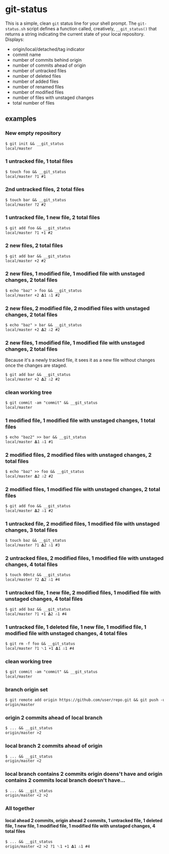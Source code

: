 # git-status

This is a simple, clean `git` status line for your shell prompt. The `git-status.sh` script defines a function called, creatively, `__git_status()` that returns a string indicating the current state of your local repository. Displays:

* origin/local/detached/tag indicator
* commit name
* number of commits behind origin
* number of commits ahead of origin
* number of untracked files
* number of deleted files
* number of added files
* number of renamed files
* number of modified files
* number of files with unstaged changes
* total number of files

## examples

### New empty repository
```txt
$ git init && __git_status
local/master
```

### 1 untracked file, 1 total files
```txt
$ touch foo && __git_status
local/master ?1 #1
```

### 2nd untracked files, 2 total files
```txt
$ touch bar && __git_status
local/master ?2 #2
```

### 1 untracked file, 1 new file, 2 total files
```txt
$ git add foo && __git_status
local/master ?1 +1 #2
```

### 2 new files, 2 total files
```txt
$ git add bar && __git_status
local/master +2 #2
```

### 2 new files, 1 modified file, 1 modified file with unstaged changes, 2 total files
```txt
$ echo "baz" > foo && __git_status
local/master +2 𝚫1 ∴1 #2
```

### 2 new files, 2 modified file, 2 modified files with unstaged changes, 2 total files
```txt
$ echo "baz" > bar && __git_status
local/master +2 𝚫2 ∴2 #2
```

### 2 new files, 1 modified file, 1 modified file with unstaged changes, 2 total files

Because it's a newly tracked file, it sees it as a new file without changes once the changes are staged.

```txt
$ git add bar && __git_status
local/master +2 𝚫2 ∴2 #2
```

### clean working tree
```txt
$ git commit -am "commit" && __git_status
local/master
```

### 1 modified file, 1 modified file with unstaged changes, 1 total files
```txt
$ echo "baz2" >> bar && __git_status
local/master 𝚫1 ∴1 #1
```

### 2 modified files, 2 modified files with unstaged changes, 2 total files
```txt
$ echo "baz" >> foo && __git_status
local/master 𝚫2 ∴2 #2
```

### 2 modified files, 1 modified file with unstaged changes, 2 total files
```txt
$ git add foo && __git_status
local/master 𝚫2 ∴1 #2
```

### 1 untracked file, 2 modified files, 1 modified file with unstaged changes, 3 total files
```txt
$ touch baz && __git_status
local/master ?1 𝚫2 ∴1 #3
```

### 2 untracked files, 2 modified files, 1 modified file with unstaged changes, 4 total files
```txt
$ touch 00ntz && __git_status
local/master ?2 𝚫2 ∴1 #4
```

### 1 untracked file, 1 new file, 2 modified files, 1 modified file with unstaged changes, 4 total files
```txt
$ git add baz && __git_status
local/master ?1 +1 𝚫2 ∴1 #4
```

### 1 untracked file, 1 deleted file, 1 new file, 1 modified file, 1 modified file with unstaged changes, 4 total files
```txt
$ git rm -f foo && __git_status
local/master ?1 ␡1 +1 𝚫1 ∴1 #4
```

### clean working tree
```txt
$ git commit -am "commit" && __git_status
local/master
```

### branch origin set
```txt
$ git remote add origin https://github.com/user/repo.git && git push -u origin master && __git_status
origin/master
```

### origin 2 commits ahead of local branch
```txt
$ ... && __git_status
origin/master >2
```

### local branch 2 commits ahead of origin
```txt
$ ... && __git_status
origin/master <2
```

### local branch contains 2 commits origin doens't have and origin contains 2 commits local branch doesn't have...
```txt
$ ... && __git_status
origin/master <2 >2
```

### All together
#### local ahead 2 commits, origin ahead 2 commits, 1 untracked file, 1 deleted file, 1 new file, 1 modified file, 1 modified file with unstaged changes, 4 total files
```txt
$ ... && __git_status
origin/master <2 >2 ?1 ␡1 +1 𝚫1 ∴1 #4
```
